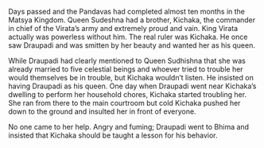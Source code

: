 Days passed and the Pandavas had completed almost ten months in the Matsya Kingdom. Queen Sudeshna had a brother, Kichaka, the commander in chief of the Virata’s army and extremely proud and vain. King Virata actually was powerless without him. The real ruler was Kichaka. He once saw Draupadi and was smitten by her beauty and wanted her as his queen.

While Draupadi had clearly mentioned to Queen Sudhishna that she was already married to five celestial beings and whoever tried to trouble her would themselves be in trouble, but Kichaka wouldn’t listen. He insisted on having Draupadi as his queen. One day when Draupadi went near Kichaka’s dwelling to perform her household chores, Kichaka started troubling her. She ran from there to the main courtroom but cold Kichaka pushed her down to the ground and insulted her in front of everyone.

No one came to her help. Angry and fuming; Draupadi went to Bhima and insisted that Kichaka should be taught a lesson for his behavior.

